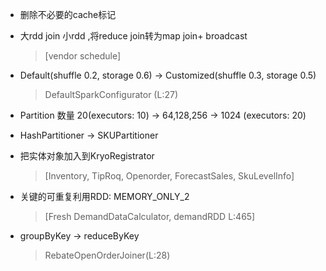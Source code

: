 - 删除不必要的cache标记
- 大rdd join 小rdd ,将reduce join转为map join+ broadcast
  
   > [vendor schedule]

- Default(shuffle 0.2, storage 0.6) -> Customized(shuffle 0.3, storage 0.5)
  
   > DefaultSparkConfigurator (L:27)

- Partition 数量 20(executors: 10) -> 64,128,256 -> 1024 (executors: 20)

- HashPartitioner -> SKUPartitioner

- 把实体对象加入到KryoRegistrator                                   
  
   > [Inventory, TipRoq, Openorder, ForecastSales, SkuLevelInfo]

- 关键的可重复利用RDD: MEMORY_ONLY_2 
  
   >  [Fresh DemandDataCalculator, demandRDD L:465]

- groupByKey -> reduceByKey
  
   > RebateOpenOrderJoiner(L:28)


